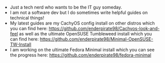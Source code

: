 - Just a tech nerd who wants to be the IT guy someday.
- I am not a software dev but I do sometimes write helpful guides on technical things!
- My latest guides are my CachyOS config install on other distros which you can find here: https://github.com/enderpirate98/Cachyos-look-and-feel as well as the ultimate OpenSUSE Tumbleweed install which you can find here: https://github.com/enderpirate98/Minimal-OpenSUSE-TW-Install
- I am working on the ultimate Fedora Minimal install which you can see the progress here: https://github.com/enderpirate98/fedora-minimal
<!---
enderpirate98/enderpirate98 is a ✨ special ✨ repository because its `README.md` (this file) appears on your GitHub profile.
You can click the Preview link to take a look at your changes.
--->
